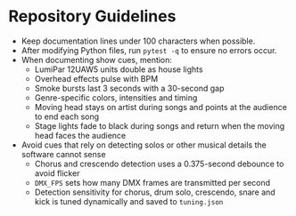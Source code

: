 # Repository Guidelines

- Keep documentation lines under 100 characters when possible.
- After modifying Python files, run `pytest -q` to ensure no errors occur.
- When documenting show cues, mention:
  - LumiPar 12UAW5 units double as house lights
  - Overhead effects pulse with BPM
  - Smoke bursts last 3 seconds with a 30-second gap
  - Genre-specific colors, intensities and timing
  - Moving head stays on artist during songs and points at the audience to end
    each song
  - Stage lights fade to black during songs and return when the moving head
    faces the audience
- Avoid cues that rely on detecting solos or other musical details the
   software cannot sense
  - Chorus and crescendo detection uses a 0.375-second debounce to avoid
    flicker
  - `DMX_FPS` sets how many DMX frames are transmitted per second
  - Detection sensitivity for chorus, drum solo, crescendo, snare and kick is
    tuned dynamically and saved to ``tuning.json``
